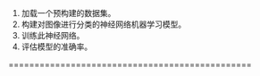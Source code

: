 1. 加载一个预构建的数据集。
2. 构建对图像进行分类的神经网络机器学习模型。
3. 训练此神经网络。
4. 评估模型的准确率。




===============================================










































